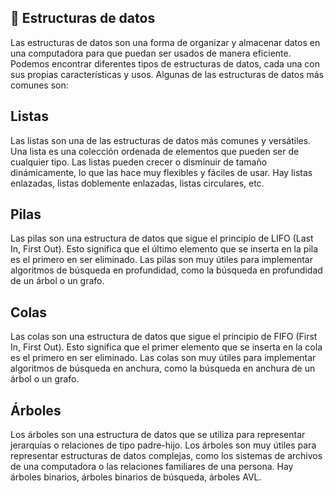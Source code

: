 ## 💾 Estructuras de datos
Las estructuras de datos son una forma de organizar y almacenar datos en una computadora para que puedan ser usados de manera eficiente. Podemos encontrar diferentes tipos de estructuras de datos, cada una con sus propias características y usos. Algunas de las estructuras de datos más comunes son:
 
## Listas
Las listas son una de las estructuras de datos más comunes y versátiles. Una lista es una colección ordenada de elementos que pueden ser de cualquier tipo. Las listas pueden crecer o disminuir de tamaño dinámicamente, lo que las hace muy flexibles y fáciles de usar. Hay listas enlazadas, listas doblemente enlazadas, listas circulares, etc.

## Pilas
Las pilas son una estructura de datos que sigue el principio de LIFO (Last In, First Out). Esto significa que el último elemento que se inserta en la pila es el primero en ser eliminado. Las pilas son muy útiles para implementar algoritmos de búsqueda en profundidad, como la búsqueda en profundidad de un árbol o un grafo.

## Colas
Las colas son una estructura de datos que sigue el principio de FIFO (First In, First Out). Esto significa que el primer elemento que se inserta en la cola es el primero en ser eliminado. Las colas son muy útiles para implementar algoritmos de búsqueda en anchura, como la búsqueda en anchura de un árbol o un grafo. 

## Árboles
Los árboles son una estructura de datos que se utiliza para representar jerarquías o relaciones de tipo padre-hijo. Los árboles son muy útiles para representar estructuras de datos complejas, como los sistemas de archivos de una computadora o las relaciones familiares de una persona. Hay árboles binarios, árboles binarios de búsqueda, árboles AVL.
